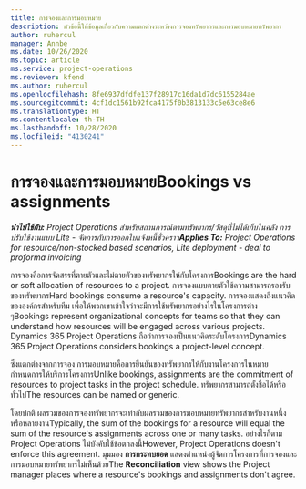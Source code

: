 ```yaml
---
title: การจองและการมอบหมาย
description: หัวข้อนี้ให้ข้อมูลเกี่ยวกับความแตกต่างระหว่างการจองทรัพยากรและการมอบหมายทรัพยากร
author: ruhercul
manager: Annbe
ms.date: 10/26/2020
ms.topic: article
ms.service: project-operations
ms.reviewer: kfend
ms.author: ruhercul
ms.openlocfilehash: 8fe6937dfdfe137f28917c16da1d7dc6155284ae
ms.sourcegitcommit: 4cf1dc1561b92fca4175f0b3813133c5e63ce8e6
ms.translationtype: HT
ms.contentlocale: th-TH
ms.lasthandoff: 10/28/2020
ms.locfileid: "4130241"
---
```

# <a name="bookings-vs-assignments"></a><span data-ttu-id="1d271-103">การจองและการมอบหมาย</span><span class="sxs-lookup"><span data-stu-id="1d271-103">Bookings vs assignments</span></span>

<span data-ttu-id="1d271-104">_**นำไปใช้กับ:** Project Operations สำหรับสถานการณ์ตามทรัพยากร/วัสดุที่ไม่ได้เก็บในคลัง การปรับใช้งานแบบ Lite - จัดการกับการออกใบแจ้งหนี้ชั่วคราว_</span><span class="sxs-lookup"><span data-stu-id="1d271-104">_**Applies To:** Project Operations for resource/non-stocked based scenarios, Lite deployment - deal to proforma invoicing_</span></span>

<span data-ttu-id="1d271-105">การจองคือการจัดสรรที่ตายตัวและไม่ตายตัวของทรัพยากรให้กับโครงการ</span><span class="sxs-lookup"><span data-stu-id="1d271-105">Bookings are the hard or soft allocation of resources to a project.</span></span> <span data-ttu-id="1d271-106">การจองแบบตายตัวใช้ความสามารถรองรับของทรัพยากร</span><span class="sxs-lookup"><span data-stu-id="1d271-106">Hard bookings consume a resource's capacity.</span></span> <span data-ttu-id="1d271-107">การจองแสดงถึงแนวคิดขององค์กรสำหรับทีม เพื่อให้พวกเขาเข้าใจว่าจะมีการใช้ทรัพยากรอย่างไรในโครงการต่าง ๆ</span><span class="sxs-lookup"><span data-stu-id="1d271-107">Bookings represent organizational concepts for teams so that they can understand how resources will be engaged across various projects.</span></span> <span data-ttu-id="1d271-108">Dynamics 365 Project Operations ถือว่าการจองเป็นแนวคิดระดับโครงการ</span><span class="sxs-lookup"><span data-stu-id="1d271-108">Dynamics 365 Project Operations considers bookings a project-level concept.</span></span> 

<span data-ttu-id="1d271-109">ซึ่งแตกต่างจากการจอง การมอบหมายคือการยืนยันของทรัพยากรให้กับงานโครงการในหมายกำหนดการให้บริการโครงการ</span><span class="sxs-lookup"><span data-stu-id="1d271-109">Unlike bookings, assignments are the commitment of resources to project tasks in the project schedule.</span></span> <span data-ttu-id="1d271-110">ทรัพยากรสามารถตั้งชื่อได้หรือทั่วไป</span><span class="sxs-lookup"><span data-stu-id="1d271-110">The resources can be named or generic.</span></span> 

<span data-ttu-id="1d271-111">โดยปกติ ผลรวมของการจองทรัพยากรจะเท่ากับผลรวมของการมอบหมายทรัพยากรสำหรับงานหนึ่งหรือหลายงาน</span><span class="sxs-lookup"><span data-stu-id="1d271-111">Typically, the sum of the bookings for a resource will equal the sum of the resource's assignments across one or many tasks.</span></span> <span data-ttu-id="1d271-112">อย่างไรก็ตาม Project Operations ไม่บังคับใช้ข้อตกลงนี้</span><span class="sxs-lookup"><span data-stu-id="1d271-112">However, Project Operations doesn't enforce this agreement.</span></span> <span data-ttu-id="1d271-113">มุมมอง **การกระทบยอด** แสดงตำแหน่งผู้จัดการโครงการที่การจองและการมอบหมายทรัพยากรไม่เห็นด้วย</span><span class="sxs-lookup"><span data-stu-id="1d271-113">The **Reconciliation** view shows the Project manager places where a resource's bookings and assignments don't agree.</span></span>
